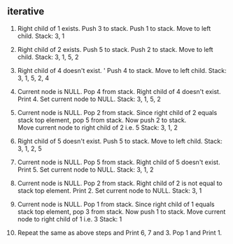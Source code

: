 ## iterative 

1. Right child of 1 exists. 
   Push 3 to stack. Push 1 to stack. Move to left child.
        Stack: 3, 1

2. Right child of 2 exists. 
   Push 5 to stack. Push 2 to stack. Move to left child.
        Stack: 3, 1, 5, 2

3. Right child of 4 doesn't exist. '
   Push 4 to stack. Move to left child.
        Stack: 3, 1, 5, 2, 4

4. Current node is NULL. 
   Pop 4 from stack. Right child of 4 doesn't exist. 
   Print 4. Set current node to NULL.
        Stack: 3, 1, 5, 2

5. Current node is NULL. 
    Pop 2 from stack. Since right child of 2 equals stack top element, 
    pop 5 from stack. Now push 2 to stack.     
    Move current node to right child of 2 i.e. 5
        Stack: 3, 1, 2

6. Right child of 5 doesn't exist. Push 5 to stack. Move to left child.
        Stack: 3, 1, 2, 5

7. Current node is NULL. Pop 5 from stack. Right child of 5 doesn't exist. 
   Print 5. Set current node to NULL.
        Stack: 3, 1, 2

8. Current node is NULL. Pop 2 from stack. 
   Right child of 2 is not equal to stack top element. 
   Print 2. Set current node to NULL.
        Stack: 3, 1

9. Current node is NULL. Pop 1 from stack. 
   Since right child of 1 equals stack top element, pop 3 from stack. 
   Now push 1 to stack. Move current node to right child of 1 i.e. 3
        Stack: 1

10. Repeat the same as above steps and Print 6, 7 and 3. 
    Pop 1 and Print 1.
